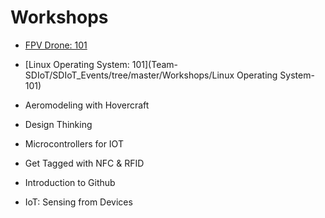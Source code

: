 # Workshops
+ [FPV Drone: 101](https://github.com/Team-SDIoT/SDIoT_Events/tree/master/Workshops/FPV-Drone-Racing-101)
+ [Linux Operating System: 101](Team-SDIoT/SDIoT_Events/tree/master/Workshops/Linux Operating System- 101)

+ Aeromodeling with Hovercraft
+ Design Thinking
+ Microcontrollers for IOT
+ Get Tagged with NFC & RFID
+ Introduction to Github
+ IoT: Sensing from Devices
